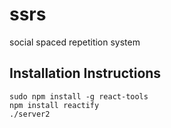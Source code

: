 ssrs
====

social spaced repetition system

## Installation Instructions

    sudo npm install -g react-tools
    npm install reactify
    ./server2
